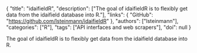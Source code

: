 {
  "title": "idaifieldR",
  "description": ["The goal of idaifieldR is to flexibly get data from the idaifield database into R."],
  "links": {
    "GitHub": "https://github.com/lsteinmann/idaifieldR"
  },
  "authors": ["lsteinmann"],
  "categories": ["R"],
  "tags": ["API interfaces and web scrapers"],
  "doi": null
}

<!-- Generated by csv2md.R – do not edit by hand -->

The goal of idaifieldR is to flexibly get data from the idaifield database into R.